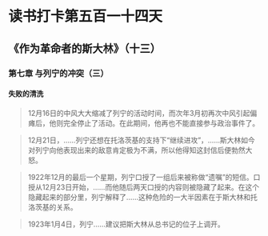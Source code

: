 # 读书打卡第五百一十四天
## 《作为革命者的斯大林》（十三）
### 第七章 与列宁的冲突（三）
#### 失败的清洗
> 12月16日的中风大大缩减了列宁的活动时间，而次年3月初再次中风引起偏瘫后，他则完全停止了活动。在此期间，他再也不能直接参与政治事件了。

> 12月21日，……列宁还想在托洛茨基的支持下“继续进攻”，……斯大林如今对列宁向他表现出来的敌意肯定极为不满，所以他得知这封信后便勃然大怒。

> 1922年12月的最后一个星期，列宁口授了一组后来被称做“遗嘱”的短信。口授从12月23日开始，……而他随后两天口授的内容则被隐藏了起来。在这个隐藏起来的部分里，列宁解释了……这种危险的一大半因素在于斯大林和托洛茨基的关系。

> 1923年1月4日，列宁……建议把斯大林从总书记的位子上调开。